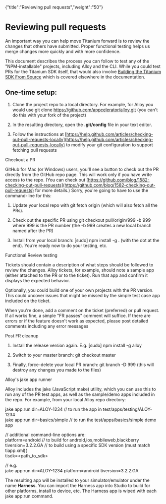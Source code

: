 {"title":"Reviewing pull requests","weight":"50"} 

# Reviewing pull requests

An important way you can help move Titanium forward is to review the changes that others have submitted. Proper functional testing helps us merge changes more quickly and with more confidence.

This document describes the process you can follow to test any of the "NPM-installable" projects, including Alloy and the CLI. While you could test PRs for the Titanium SDK itself, that would also involve [Building the Titanium SDK From Source](/docs/appc/Titanium_SDK/Titanium_SDK_Guide/Contributing_to_Titanium/Platform_Development/Building_the_Titanium_SDK_From_Source/) which is covered elsewhere in the documentation.

## One-time setup:

1.  Clone the project repo to a local directory. For example, for Alloy you would use git clone https://github.com/appcelerator/alloy.git (you can't do this with your fork of the project)
    
2.  In the resulting directory, open the **.git/config** file in your text editor.
    
3.  Follow the instructions at [https://help.github.com/articles/checking-out-pull-requests-locally](https://help.github.com/articles/checking-out-pull-requests-locally) to modify your git configuration to support fetching pull requests
    

Checkout a PR

GitHub for Mac (or Windows) users, you'll see a button to check out the PR directly from the GitHub repo page. This will work only if you have write access to the repo. (You can check out [https://github.com/blog/1582-checking-out-pull-requests](https://github.com/blog/1582-checking-out-pull-requests) for more details.) Sorry, you're going to have to use the command-line for this:

1.  Update your local repo with git fetch origin (which will also fetch all the PRs).
    
2.  Check out the specific PR using git checkout pull/origin/999 -b 999 where 999 is the PR number (the -b 999 creates a new local branch named after the PR)
    
3.  Install from your local branch: \[sudo\] npm install -g . (with the dot at the end). You’re ready now to do your testing, etc.
    

Functional Review testing

Tickets should contain a description of what steps should be followed to review the changes. Alloy tickets, for example, should note a sample app (either attached to the PR or to the ticket). Run that app and confirm it displays the expected behavior.

Optionally, you could build one of your own projects with the PR version. This could uncover issues that might be missed by the simple test case app included on the ticket.

When you're done, add a comment on the ticket (preferred) or pull request. If all works fine, a simple "FR passes" comment will suffice. If there are errors or if the feature doesn't work as expected, please post detailed comments including any error messages

Post FR cleanup

1.  Install the release version again. E.g. \[sudo\] npm install -g alloy
    
2.  Switch to your master branch: git checkout master
    
3.  Finally, force-delete your local PR branch: git branch -D 999 (this will destroy any changes you made to the files)
    

Alloy's jake app runner

Alloy includes the jake (JavaScript make) utility, which you can use this to run any of the PR test apps, as well as the sample/demo apps included in the repo. For example, from your local Alloy repo directory:

jake app:run dir=ALOY-1234 // to run the app in test/apps/testing/ALOY-1234  
jake app:run dir=basics/simple // to run the test/apps/basics/simple demo app

// additional command-line options are:  
platform=android   // to build for android,ios,mobileweb,blackberry  
tiversion=3.2.2.GA  // to build using a specific SDK version (must match tiapp.xml)(  
tisdk=<path\_to\_sdk>

// e.g.  
jake app:run dir=ALOY-1234 platform=android tiversion=3.2.2.GA

The resulting app will be installed to your simulator/emulator under the name **Harness**. You can import the Harness app into Studio to build for other platforms, install to device, etc. The Harness app is wiped with each jake app:run command.